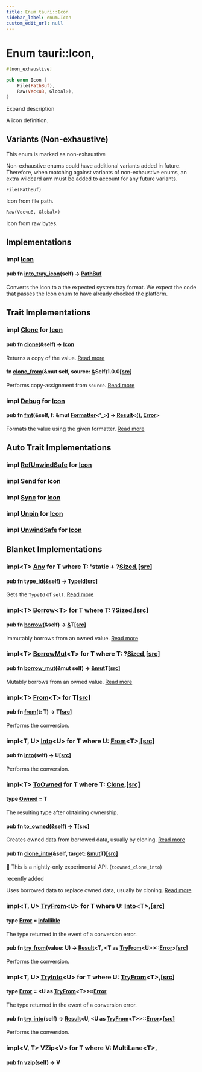 ```yaml
---
title: Enum tauri::Icon
sidebar_label: enum.Icon
custom_edit_url: null
---
```


  # Enum tauri::Icon,

```rs
#[non_exhaustive]

pub enum Icon {
    File(PathBuf),
    Raw(Vec<u8, Global>),
}
```

Expand description

A icon definition.

## Variants (Non-exhaustive)

This enum is marked as non-exhaustive

Non-exhaustive enums could have additional variants added in future. Therefore, when matching against variants of non-exhaustive enums, an extra wildcard arm must be added to account for any future variants.

`File(PathBuf)`

Icon from file path.

`Raw(Vec<u8, Global>)`

Icon from raw bytes.

## Implementations

### impl [Icon](/docs/api/rust/tauri/enum.Icon "enum tauri::Icon")

#### pub fn [into_tray_icon](/docs/api/rust/tauri/about:blank#method.into_tray_icon)(self) -> [PathBuf](https://doc.rust-lang.org/1.54.0/std/path/struct.PathBuf.html "struct std::path::PathBuf")

Converts the icon to a the expected system tray format. We expect the code that passes the Icon enum to have already checked the platform.

## Trait Implementations

### impl [Clone](https://doc.rust-lang.org/1.54.0/core/clone/trait.Clone.html "trait core::clone::Clone") for [Icon](/docs/api/rust/tauri/enum.Icon "enum tauri::Icon")

#### pub fn [clone](https://doc.rust-lang.org/1.54.0/core/clone/trait.Clone.html#tymethod.clone)(&self) -> [Icon](/docs/api/rust/tauri/enum.Icon "enum tauri::Icon")

Returns a copy of the value. [Read more](https://doc.rust-lang.org/1.54.0/core/clone/trait.Clone.html#tymethod.clone)

#### fn [clone_from](https://doc.rust-lang.org/1.54.0/core/clone/trait.Clone.html#method.clone_from)(&mut self, source: [&](https://doc.rust-lang.org/1.54.0/std/primitive.reference.html)Self)1.0.0[\[src\]](https://doc.rust-lang.org/1.54.0/src/core/clone.rs.html#130 "goto source code")

Performs copy-assignment from `source`. [Read more](https://doc.rust-lang.org/1.54.0/core/clone/trait.Clone.html#method.clone_from)

### impl [Debug](https://doc.rust-lang.org/1.54.0/core/fmt/trait.Debug.html "trait core::fmt::Debug") for [Icon](/docs/api/rust/tauri/enum.Icon "enum tauri::Icon")

#### pub fn [fmt](https://doc.rust-lang.org/1.54.0/core/fmt/trait.Debug.html#tymethod.fmt)(&self, f: &mut [Formatter](https://doc.rust-lang.org/1.54.0/core/fmt/struct.Formatter.html "struct core::fmt::Formatter")&lt;'\_>) -> [Result](https://doc.rust-lang.org/1.54.0/core/result/enum.Result.html "enum core::result::Result")&lt;[()](https://doc.rust-lang.org/1.54.0/std/primitive.unit.html), [Error](https://doc.rust-lang.org/1.54.0/core/fmt/struct.Error.html "struct core::fmt::Error")>

Formats the value using the given formatter. [Read more](https://doc.rust-lang.org/1.54.0/core/fmt/trait.Debug.html#tymethod.fmt)

## Auto Trait Implementations

### impl [RefUnwindSafe](https://doc.rust-lang.org/1.54.0/std/panic/trait.RefUnwindSafe.html "trait std::panic::RefUnwindSafe") for [Icon](/docs/api/rust/tauri/enum.Icon "enum tauri::Icon")

### impl [Send](https://doc.rust-lang.org/1.54.0/core/marker/trait.Send.html "trait core::marker::Send") for [Icon](/docs/api/rust/tauri/enum.Icon "enum tauri::Icon")

### impl [Sync](https://doc.rust-lang.org/1.54.0/core/marker/trait.Sync.html "trait core::marker::Sync") for [Icon](/docs/api/rust/tauri/enum.Icon "enum tauri::Icon")

### impl [Unpin](https://doc.rust-lang.org/1.54.0/core/marker/trait.Unpin.html "trait core::marker::Unpin") for [Icon](/docs/api/rust/tauri/enum.Icon "enum tauri::Icon")

### impl [UnwindSafe](https://doc.rust-lang.org/1.54.0/std/panic/trait.UnwindSafe.html "trait std::panic::UnwindSafe") for [Icon](/docs/api/rust/tauri/enum.Icon "enum tauri::Icon")

## Blanket Implementations

### impl&lt;T> [Any](https://doc.rust-lang.org/1.54.0/core/any/trait.Any.html "trait core::any::Any") for T where T: 'static + ?[Sized](https://doc.rust-lang.org/1.54.0/core/marker/trait.Sized.html "trait core::marker::Sized"),[\[src\]](https://doc.rust-lang.org/1.54.0/src/core/any.rs.html#131-135 "goto source code")

#### pub fn [type_id](https://doc.rust-lang.org/1.54.0/core/any/trait.Any.html#tymethod.type_id)(&self) -> [TypeId](https://doc.rust-lang.org/1.54.0/core/any/struct.TypeId.html "struct core::any::TypeId")[\[src\]](https://doc.rust-lang.org/1.54.0/src/core/any.rs.html#132 "goto source code")

Gets the `TypeId` of `self`. [Read more](https://doc.rust-lang.org/1.54.0/core/any/trait.Any.html#tymethod.type_id)

### impl&lt;T> [Borrow](https://doc.rust-lang.org/1.54.0/core/borrow/trait.Borrow.html "trait core::borrow::Borrow")&lt;T> for T where T: ?[Sized](https://doc.rust-lang.org/1.54.0/core/marker/trait.Sized.html "trait core::marker::Sized"),[\[src\]](https://doc.rust-lang.org/1.54.0/src/core/borrow.rs.html#208-213 "goto source code")

#### pub fn [borrow](https://doc.rust-lang.org/1.54.0/core/borrow/trait.Borrow.html#tymethod.borrow)(&self) -> [&](https://doc.rust-lang.org/1.54.0/std/primitive.reference.html)T[\[src\]](https://doc.rust-lang.org/1.54.0/src/core/borrow.rs.html#210 "goto source code")

Immutably borrows from an owned value. [Read more](https://doc.rust-lang.org/1.54.0/core/borrow/trait.Borrow.html#tymethod.borrow)

### impl&lt;T> [BorrowMut](https://doc.rust-lang.org/1.54.0/core/borrow/trait.BorrowMut.html "trait core::borrow::BorrowMut")&lt;T> for T where T: ?[Sized](https://doc.rust-lang.org/1.54.0/core/marker/trait.Sized.html "trait core::marker::Sized"),[\[src\]](https://doc.rust-lang.org/1.54.0/src/core/borrow.rs.html#216-220 "goto source code")

#### pub fn [borrow_mut](https://doc.rust-lang.org/1.54.0/core/borrow/trait.BorrowMut.html#tymethod.borrow_mut)(&mut self) -> [&mut](https://doc.rust-lang.org/1.54.0/std/primitive.reference.html)T[\[src\]](https://doc.rust-lang.org/1.54.0/src/core/borrow.rs.html#217 "goto source code")

Mutably borrows from an owned value. [Read more](https://doc.rust-lang.org/1.54.0/core/borrow/trait.BorrowMut.html#tymethod.borrow_mut)

### impl&lt;T> [From](https://doc.rust-lang.org/1.54.0/core/convert/trait.From.html "trait core::convert::From")&lt;T> for T[\[src\]](https://doc.rust-lang.org/1.54.0/src/core/convert/mod.rs.html#544-548 "goto source code")

#### pub fn [from](https://doc.rust-lang.org/1.54.0/core/convert/trait.From.html#tymethod.from)(t: T) -> T[\[src\]](https://doc.rust-lang.org/1.54.0/src/core/convert/mod.rs.html#545 "goto source code")

Performs the conversion.

### impl&lt;T, U> [Into](https://doc.rust-lang.org/1.54.0/core/convert/trait.Into.html "trait core::convert::Into")&lt;U> for T where U: [From](https://doc.rust-lang.org/1.54.0/core/convert/trait.From.html "trait core::convert::From")&lt;T>,[\[src\]](https://doc.rust-lang.org/1.54.0/src/core/convert/mod.rs.html#533-540 "goto source code")

#### pub fn [into](https://doc.rust-lang.org/1.54.0/core/convert/trait.Into.html#tymethod.into)(self) -> U[\[src\]](https://doc.rust-lang.org/1.54.0/src/core/convert/mod.rs.html#537 "goto source code")

Performs the conversion.

### impl&lt;T> [ToOwned](https://doc.rust-lang.org/1.54.0/alloc/borrow/trait.ToOwned.html "trait alloc::borrow::ToOwned") for T where T: [Clone](https://doc.rust-lang.org/1.54.0/core/clone/trait.Clone.html "trait core::clone::Clone"),[\[src\]](https://doc.rust-lang.org/1.54.0/src/alloc/borrow.rs.html#84-96 "goto source code")

#### type [Owned](https://doc.rust-lang.org/1.54.0/alloc/borrow/trait.ToOwned.html#associatedtype.Owned) = T

The resulting type after obtaining ownership.

#### pub fn [to_owned](https://doc.rust-lang.org/1.54.0/alloc/borrow/trait.ToOwned.html#tymethod.to_owned)(&self) -> T[\[src\]](https://doc.rust-lang.org/1.54.0/src/alloc/borrow.rs.html#89 "goto source code")

Creates owned data from borrowed data, usually by cloning. [Read more](https://doc.rust-lang.org/1.54.0/alloc/borrow/trait.ToOwned.html#tymethod.to_owned)

#### pub fn [clone_into](https://doc.rust-lang.org/1.54.0/alloc/borrow/trait.ToOwned.html#method.clone_into)(&self, target: [&mut](https://doc.rust-lang.org/1.54.0/std/primitive.reference.html)T)[\[src\]](https://doc.rust-lang.org/1.54.0/src/alloc/borrow.rs.html#93 "goto source code")

🔬 This is a nightly-only experimental API. (`toowned_clone_into`)

recently added

Uses borrowed data to replace owned data, usually by cloning. [Read more](https://doc.rust-lang.org/1.54.0/alloc/borrow/trait.ToOwned.html#method.clone_into)

### impl&lt;T, U> [TryFrom](https://doc.rust-lang.org/1.54.0/core/convert/trait.TryFrom.html "trait core::convert::TryFrom")&lt;U> for T where U: [Into](https://doc.rust-lang.org/1.54.0/core/convert/trait.Into.html "trait core::convert::Into")&lt;T>,[\[src\]](https://doc.rust-lang.org/1.54.0/src/core/convert/mod.rs.html#581-590 "goto source code")

#### type [Error](https://doc.rust-lang.org/1.54.0/core/convert/trait.TryFrom.html#associatedtype.Error) = [Infallible](https://doc.rust-lang.org/1.54.0/core/convert/enum.Infallible.html "enum core::convert::Infallible")

The type returned in the event of a conversion error.

#### pub fn [try_from](https://doc.rust-lang.org/1.54.0/core/convert/trait.TryFrom.html#tymethod.try_from)(value: U) -> [Result](https://doc.rust-lang.org/1.54.0/core/result/enum.Result.html "enum core::result::Result")&lt;T, &lt;T as [TryFrom](https://doc.rust-lang.org/1.54.0/core/convert/trait.TryFrom.html "trait core::convert::TryFrom")&lt;U>>::[Error](https://doc.rust-lang.org/1.54.0/core/convert/trait.TryFrom.html#associatedtype.Error "type core::convert::TryFrom::Error")>[\[src\]](https://doc.rust-lang.org/1.54.0/src/core/convert/mod.rs.html#587 "goto source code")

Performs the conversion.

### impl&lt;T, U> [TryInto](https://doc.rust-lang.org/1.54.0/core/convert/trait.TryInto.html "trait core::convert::TryInto")&lt;U> for T where U: [TryFrom](https://doc.rust-lang.org/1.54.0/core/convert/trait.TryFrom.html "trait core::convert::TryFrom")&lt;T>,[\[src\]](https://doc.rust-lang.org/1.54.0/src/core/convert/mod.rs.html#567-576 "goto source code")

#### type [Error](https://doc.rust-lang.org/1.54.0/core/convert/trait.TryInto.html#associatedtype.Error) = &lt;U as [TryFrom](https://doc.rust-lang.org/1.54.0/core/convert/trait.TryFrom.html "trait core::convert::TryFrom")&lt;T>>::[Error](https://doc.rust-lang.org/1.54.0/core/convert/trait.TryFrom.html#associatedtype.Error "type core::convert::TryFrom::Error")

The type returned in the event of a conversion error.

#### pub fn [try_into](https://doc.rust-lang.org/1.54.0/core/convert/trait.TryInto.html#tymethod.try_into)(self) -> [Result](https://doc.rust-lang.org/1.54.0/core/result/enum.Result.html "enum core::result::Result")&lt;U, &lt;U as [TryFrom](https://doc.rust-lang.org/1.54.0/core/convert/trait.TryFrom.html "trait core::convert::TryFrom")&lt;T>>::[Error](https://doc.rust-lang.org/1.54.0/core/convert/trait.TryFrom.html#associatedtype.Error "type core::convert::TryFrom::Error")>[\[src\]](https://doc.rust-lang.org/1.54.0/src/core/convert/mod.rs.html#573 "goto source code")

Performs the conversion.

### impl&lt;V, T> VZip&lt;V> for T where V: MultiLane&lt;T>,

#### pub fn [vzip](/docs/api/rust/tauri/about:blank#tymethod.vzip)(self) -> V
  